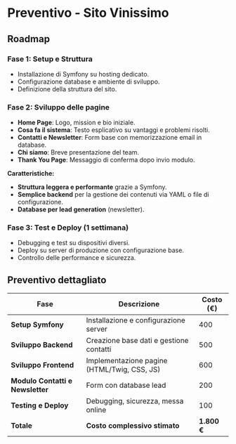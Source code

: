 # Preventivo - Sito  Vinissimo

## Roadmap

### **Fase 1: Setup e Struttura**
- Installazione di Symfony su hosting dedicato.
- Configurazione database e ambiente di sviluppo.
- Definizione della struttura del sito.

### **Fase 2: Sviluppo delle pagine**
- **Home Page**: Logo, mission e bio iniziale.
- **Cosa fa il sistema**: Testo esplicativo su vantaggi e problemi risolti.
- **Contatti e Newsletter**: Form base con memorizzazione email in database.
- **Chi siamo**: Breve presentazione del team.
- **Thank You Page**: Messaggio di conferma dopo invio modulo.

 **Caratteristiche:**
- **Struttura leggera e performante** grazie a Symfony.
- **Semplice backend** per la gestione dei contenuti via YAML o file di configurazione.
- **Database per lead generation** (newsletter).

### **Fase 3: Test e Deploy (1 settimana)**
- Debugging e test su dispositivi diversi.
- Deploy su server di produzione con configurazione base.
- Controllo delle performance e sicurezza.

## **Preventivo dettagliato**

| **Fase**                  | **Descrizione**                                     | **Costo (€)** |
|---------------------------|---------------------------------------------------|--------------|
| **Setup Symfony**         | Installazione e configurazione server             | 400          |
| **Sviluppo Backend**      | Creazione base dati e gestione contatti           | 500          |
| **Sviluppo Frontend**     | Implementazione pagine (HTML/Twig, CSS, JS)       | 600          |
| **Modulo Contatti e Newsletter** | Form con database lead                      | 200          |
| **Testing e Deploy**      | Debugging, sicurezza, messa online                | 100          |
| **Totale**                | **Costo complessivo stimato**                     | **1.800 €**  |




